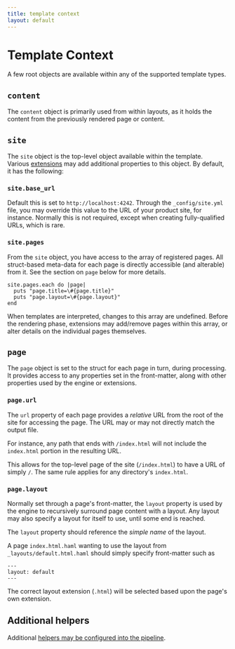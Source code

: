 ```yaml
---
title: template context
layout: default
---
```


<div class="page-header">
<h1>Template Context</h1>
</div>

A few root objects are available within any of the supported template types.

## `content`

The `content` object is primarily used from within layouts, as it holds
the content from the previously rendered page or content.  

## `site`

The `site` object is the top-level object available within the template.  
Various [extensions](/extensions/) may add additional properties to this 
object.  By default, it has the following:

### `site.base_url`

Default this is set to `http://localhost:4242`.  Through the `_config/site.yml`
file, you may override this value to the URL of your product site, for instance.
Normally this is not required, except when creating fully-qualified URLs, which is
rare.

### `site.pages`

From the `site` object, you have access to the array of registered pages. All
struct-based meta-data for each page is directly accessible (and alterable)
from it.  See the section on `page` below for more details.

    site.pages.each do |page|
      puts "page.title=\#{page.title}"
      puts "page.layout=\#{page.layout}"
    end

When templates are interpreted, changes to this array are undefined.  Before the
rendering phase, extensions may add/remove pages within this array, or alter details
on the individual pages themselves.

## `page`

The `page` object is set to the struct for each page in turn, during processing.
It provides access to any properties set in the front-matter, along with
other properties used by the engine or extensions.

### `page.url`

The `url` property of each page provides a _relative_ URL from the root of the site
for accessing the page. The URL may or may not directly match the output file.

For instance, any path that ends with `/index.html` will not include the `index.html`
portion in the resulting URL.

This allows for the top-level page of the site (`/index.html`) to have a URL of simply `/`.
The same rule applies for any directory's `index.html`.

### `page.layout`

Normally set through a page's front-matter, the `layout` property is used by the 
engine to recursively surround page content with a layout.  Any layout 
may also specify a layout for itself to use, until some end is reached.

The `layout` property should reference the *simple name* of the layout.

A page `index.html.haml` wanting to use the layout from `_layouts/default.html.haml`
should simply specify front-matter such as

    ---
    layout: default
    ---

The correct layout extension (`.html`) will be selected based upon the page's
own extension.

## Additional helpers

Additional [helpers may be configured into the pipeline](/helpers/).
